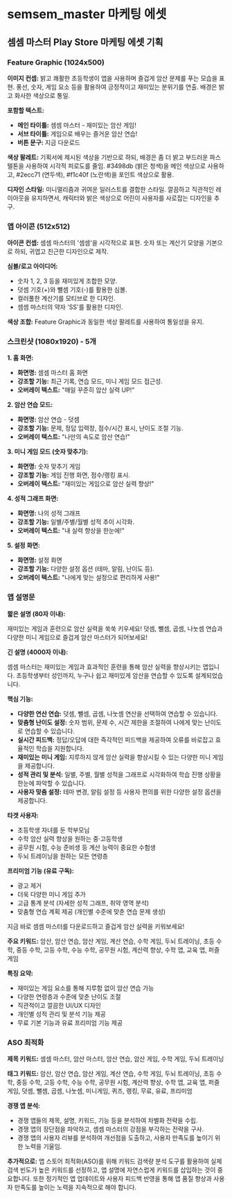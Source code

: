 # semsem_master 마케팅 에셋

## 셈셈 마스터 Play Store 마케팅 에셋 기획

### Feature Graphic (1024x500)

**이미지 컨셉:** 밝고 쾌활한 초등학생이 앱을 사용하며 즐겁게 암산 문제를 푸는 모습을 표현.  풍선, 숫자, 게임 요소 등을 활용하여 긍정적이고 재미있는 분위기를 연출. 배경은 밝고 화사한 색상으로 통일.

**포함할 텍스트:**

* **메인 타이틀:** 셈셈 마스터 - 재미있는 암산 게임!
* **서브 타이틀:** 게임으로 배우는 즐거운 암산 연습!
* **버튼 문구:** 지금 다운로드

**색상 팔레트:** 기획서에 제시된 색상을 기반으로 하되, 배경은 좀 더 밝고 부드러운 파스텔톤을 사용하여 시각적 피로도를 줄임.  #3498db (밝은 청색)을 메인 색상으로 사용하고, #2ecc71 (연두색), #f1c40f (노란색)을 포인트 색상으로 활용.

**디자인 스타일:**  미니멀리즘과 귀여운 일러스트를 결합한 스타일. 깔끔하고 직관적인 레이아웃을 유지하면서, 캐릭터와 밝은 색상으로 어린이 사용자를 사로잡는 디자인을 추구.


### 앱 아이콘 (512x512)

**아이콘 컨셉:**  셈셈 마스터의 '셈셈'을 시각적으로 표현.  숫자 또는 계산기 모양을 기본으로 하되, 귀엽고 친근한 디자인으로 제작.

**심볼/로고 아이디어:**

* 숫자 1, 2, 3 등을 재미있게 조합한 모양.
* 덧셈 기호(+)와 뺄셈 기호(-)를 활용한 심볼.
* 컬러풀한 계산기를 모티브로 한 디자인.
* 셈셈 마스터의 약자 'SS'를 활용한 디자인.

**색상 조합:** Feature Graphic과 동일한 색상 팔레트를 사용하여 통일성을 유지.


### 스크린샷 (1080x1920) - 5개

**1. 홈 화면:**

* **화면명:** 셈셈 마스터 홈 화면
* **강조할 기능:**  최근 기록, 연습 모드, 미니 게임 모드 접근성.
* **오버레이 텍스트:**  "매일 꾸준히 암산 실력 UP!"

**2. 암산 연습 모드:**

* **화면명:** 암산 연습 - 덧셈
* **강조할 기능:**  문제, 정답 입력창, 점수/시간 표시, 난이도 조절 기능.
* **오버레이 텍스트:** "나만의 속도로 암산 연습!"

**3. 미니 게임 모드 (숫자 맞추기):**

* **화면명:** 숫자 맞추기 게임
* **강조할 기능:** 게임 진행 화면, 점수/랭킹 표시.
* **오버레이 텍스트:** "재미있는 게임으로 암산 실력 향상!"

**4. 성적 그래프 화면:**

* **화면명:** 나의 성적 그래프
* **강조할 기능:**  일별/주별/월별 성적 추이 시각화.
* **오버레이 텍스트:** "내 실력 향상을 한눈에!"

**5. 설정 화면:**

* **화면명:** 설정 화면
* **강조할 기능:**  다양한 설정 옵션 (테마, 알림, 난이도 등).
* **오버레이 텍스트:** "나에게 맞는 설정으로 편리하게 사용!"


### 앱 설명문

**짧은 설명 (80자 이내):**

재미있는 게임과 훈련으로 암산 실력을 쑥쑥 키우세요! 덧셈, 뺄셈, 곱셈, 나눗셈 연습과 다양한 미니 게임으로 즐겁게 암산 마스터가 되어보세요!


**긴 설명 (4000자 이내):**

셈셈 마스터는 재미있는 게임과 효과적인 훈련을 통해 암산 실력을 향상시키는 앱입니다. 초등학생부터 성인까지, 누구나 쉽고 재미있게 암산을 연습할 수 있도록 설계되었습니다.

**핵심 기능:**

* **다양한 연산 연습:** 덧셈, 뺄셈, 곱셈, 나눗셈 연산을 선택하여 연습할 수 있습니다.
* **맞춤형 난이도 설정:**  숫자 범위, 문제 수, 시간 제한을 조절하여 나에게 맞는 난이도로 연습할 수 있습니다.
* **실시간 피드백:** 정답/오답에 대한 즉각적인 피드백을 제공하여 오류를 바로잡고 효율적인 학습을 지원합니다.
* **재미있는 미니 게임:**  지루하지 않게 암산 실력을 향상시킬 수 있는 다양한 미니 게임을 제공합니다.
* **성적 관리 및 분석:**  일별, 주별, 월별 성적을 그래프로 시각화하여 학습 진행 상황을 한눈에 파악할 수 있습니다.
* **사용자 맞춤 설정:**  테마 변경, 알림 설정 등 사용자 편의를 위한 다양한 설정 옵션을 제공합니다.

**타겟 사용자:**

* 초등학생 자녀를 둔 학부모님
* 수학 암산 실력 향상을 원하는 중·고등학생
* 공무원 시험, 수능 준비생 등 계산 능력이 중요한 수험생
* 두뇌 트레이닝을 원하는 모든 연령층

**프리미엄 기능 (유료 구독):**

* 광고 제거
* 더욱 다양한 미니 게임 추가
* 고급 통계 분석 (자세한 성적 그래프, 취약 영역 분석)
* 맞춤형 연습 계획 제공 (개인별 수준에 맞춘 연습 문제 생성)

지금 바로 셈셈 마스터를 다운로드하고 즐겁게 암산 실력을 키워보세요!


**주요 키워드:** 암산, 암산 연습, 암산 게임, 계산 연습, 수학 게임, 두뇌 트레이닝, 초등 수학, 중등 수학, 고등 수학, 수능 수학, 공무원 시험, 계산력 향상,  수학 앱, 교육 앱, 퍼즐 게임


**특징 요약:**

* 재미있는 게임 요소를 통해 지루함 없이 암산 연습 가능
* 다양한 연령층과 수준에 맞춘 난이도 조절
* 직관적이고 깔끔한 UI/UX 디자인
* 개인별 성적 관리 및 분석 기능 제공
* 무료 기본 기능과 유료 프리미엄 기능 제공


### ASO 최적화

**제목 키워드:** 셈셈 마스터, 암산 마스터, 암산 연습, 암산 게임, 수학 게임, 두뇌 트레이닝

**태그 키워드:** 암산, 암산 연습, 암산 게임, 계산 연습, 수학 게임, 두뇌 트레이닝, 초등 수학, 중등 수학, 고등 수학, 수능 수학, 공무원 시험, 계산력 향상, 수학 앱, 교육 앱, 퍼즐 게임, 덧셈, 뺄셈, 곱셈, 나눗셈,  미니게임, 퀴즈, 랭킹,  무료,  유료,  프리미엄


**경쟁 앱 분석:**

* 경쟁 앱들의 제목, 설명, 키워드, 기능 등을 분석하여 차별화 전략을 수립.
* 경쟁 앱의 장단점을 파악하고, 셈셈 마스터의 강점을 부각하는 전략을 구사.
* 경쟁 앱의 사용자 리뷰를 분석하여 개선점을 도출하고, 사용자 만족도를 높이기 위한 노력을 기울임.


**추가적으로:**  앱 스토어 최적화(ASO)를 위해  키워드 검색량 분석 도구를 활용하여  실제 검색 빈도가 높은 키워드를  선정하고,  앱 설명에 자연스럽게  키워드를  삽입하는 것이  중요합니다.  또한  정기적인  앱  업데이트와  사용자  피드백  반영을  통해  앱  품질  향상과  사용자  만족도를  높이는  노력을  지속적으로  해야  합니다.

